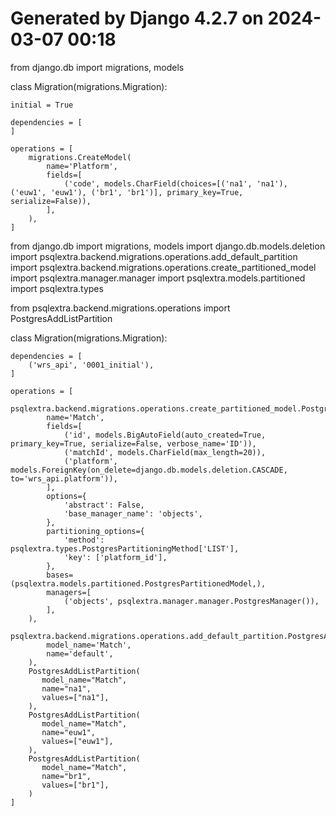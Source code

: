 # Generated by Django 4.2.7 on 2024-03-07 00:18

from django.db import migrations, models


class Migration(migrations.Migration):

    initial = True

    dependencies = [
    ]

    operations = [
        migrations.CreateModel(
            name='Platform',
            fields=[
                ('code', models.CharField(choices=[('na1', 'na1'), ('euw1', 'euw1'), ('br1', 'br1')], primary_key=True, serialize=False)),
            ],
        ),
    ]





from django.db import migrations, models
import django.db.models.deletion
import psqlextra.backend.migrations.operations.add_default_partition
import psqlextra.backend.migrations.operations.create_partitioned_model
import psqlextra.manager.manager
import psqlextra.models.partitioned
import psqlextra.types

from psqlextra.backend.migrations.operations import PostgresAddListPartition


class Migration(migrations.Migration):

    dependencies = [
        ('wrs_api', '0001_initial'),
    ]

    operations = [
        psqlextra.backend.migrations.operations.create_partitioned_model.PostgresCreatePartitionedModel(
            name='Match',
            fields=[
                ('id', models.BigAutoField(auto_created=True, primary_key=True, serialize=False, verbose_name='ID')),
                ('matchId', models.CharField(max_length=20)),
                ('platform', models.ForeignKey(on_delete=django.db.models.deletion.CASCADE, to='wrs_api.platform')),
            ],
            options={
                'abstract': False,
                'base_manager_name': 'objects',
            },
            partitioning_options={
                'method': psqlextra.types.PostgresPartitioningMethod['LIST'],
                'key': ['platform_id'],
            },
            bases=(psqlextra.models.partitioned.PostgresPartitionedModel,),
            managers=[
                ('objects', psqlextra.manager.manager.PostgresManager()),
            ],
        ),
        psqlextra.backend.migrations.operations.add_default_partition.PostgresAddDefaultPartition(
            model_name='Match',
            name='default',
        ),
        PostgresAddListPartition(
           model_name="Match",
           name="na1",
           values=["na1"],
        ),
        PostgresAddListPartition(
           model_name="Match",
           name="euw1",
           values=["euw1"],
        ),
        PostgresAddListPartition(
           model_name="Match",
           name="br1",
           values=["br1"],
        )
    ]
